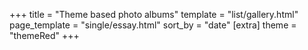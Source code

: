 +++
title = "Theme based photo albums"
template = "list/gallery.html"
page_template = "single/essay.html"
sort_by = "date"
[extra]
theme = "themeRed"
+++
